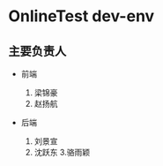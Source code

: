 # OnlineTest dev-env

## 主要负责人

  - 前端
    1. 梁锦豪
    2. 赵扬航
    
  - 后端
    1. 刘景宣
    2. 沈跃东
    3.骆雨颖

